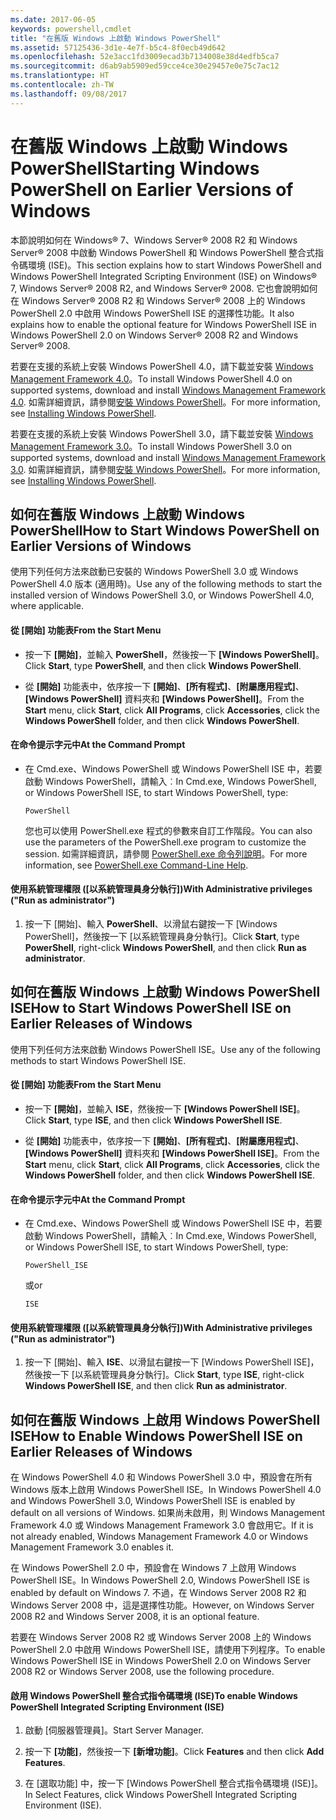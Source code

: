 ```yaml
---
ms.date: 2017-06-05
keywords: powershell,cmdlet
title: "在舊版 Windows 上啟動 Windows PowerShell"
ms.assetid: 57125436-3d1e-4e7f-b5c4-8f0ecb49d642
ms.openlocfilehash: 52e3acc1fd3009ecad3b7134008e38d4edfb5ca7
ms.sourcegitcommit: d6ab9ab5909ed59cce4ce30e29457e0e75c7ac12
ms.translationtype: HT
ms.contentlocale: zh-TW
ms.lasthandoff: 09/08/2017
---
```

# <a name="starting-windows-powershell-on-earlier-versions-of-windows"></a><span data-ttu-id="b3662-103">在舊版 Windows 上啟動 Windows PowerShell</span><span class="sxs-lookup"><span data-stu-id="b3662-103">Starting Windows PowerShell on Earlier Versions of Windows</span></span>
<span data-ttu-id="b3662-104">本節說明如何在 Windows® 7、Windows Server® 2008 R2 和 Windows Server® 2008 中啟動 Windows PowerShell 和 Windows PowerShell 整合式指令碼環境 (ISE)。</span><span class="sxs-lookup"><span data-stu-id="b3662-104">This section explains how to start Windows PowerShell and Windows PowerShell Integrated Scripting Environment (ISE) on Windows® 7, Windows Server® 2008 R2, and Windows Server® 2008.</span></span> <span data-ttu-id="b3662-105">它也會說明如何在 Windows Server® 2008 R2 和 Windows Server® 2008 上的 Windows PowerShell 2.0 中啟用 Windows PowerShell ISE 的選擇性功能。</span><span class="sxs-lookup"><span data-stu-id="b3662-105">It also explains how to enable the optional feature for Windows PowerShell ISE in Windows PowerShell 2.0 on Windows Server® 2008 R2 and Windows Server® 2008.</span></span>

<span data-ttu-id="b3662-106">若要在支援的系統上安裝 Windows PowerShell 4.0，請下載並安裝 [Windows Management Framework 4.0](http://go.microsoft.com/fwlink/?LinkID=293881)。</span><span class="sxs-lookup"><span data-stu-id="b3662-106">To install Windows PowerShell 4.0 on supported systems, download and install [Windows Management Framework 4.0](http://go.microsoft.com/fwlink/?LinkID=293881).</span></span> <span data-ttu-id="b3662-107">如需詳細資訊，請參閱[安裝 Windows PowerShell](Installing-Windows-PowerShell.md)。</span><span class="sxs-lookup"><span data-stu-id="b3662-107">For more information, see [Installing Windows PowerShell](Installing-Windows-PowerShell.md).</span></span>

<span data-ttu-id="b3662-108">若要在支援的系統上安裝 Windows PowerShell 3.0，請下載並安裝 [Windows Management Framework 3.0](http://go.microsoft.com/fwlink/?LinkID=240290)。</span><span class="sxs-lookup"><span data-stu-id="b3662-108">To install Windows PowerShell 3.0 on supported systems, download and install [Windows Management Framework 3.0](http://go.microsoft.com/fwlink/?LinkID=240290).</span></span> <span data-ttu-id="b3662-109">如需詳細資訊，請參閱[安裝 Windows PowerShell](Installing-Windows-PowerShell.md)。</span><span class="sxs-lookup"><span data-stu-id="b3662-109">For more information, see [Installing Windows PowerShell](Installing-Windows-PowerShell.md).</span></span>

## <a name="how-to-start-windows-powershell-on-earlier-versions-of-windows"></a><span data-ttu-id="b3662-110">如何在舊版 Windows 上啟動 Windows PowerShell</span><span class="sxs-lookup"><span data-stu-id="b3662-110">How to Start Windows PowerShell on Earlier Versions of Windows</span></span>
<span data-ttu-id="b3662-111">使用下列任何方法來啟動已安裝的 Windows PowerShell 3.0 或 Windows PowerShell 4.0 版本 (適用時)。</span><span class="sxs-lookup"><span data-stu-id="b3662-111">Use any of the following methods to start the installed version of Windows PowerShell 3.0, or Windows PowerShell 4.0, where applicable.</span></span>

#### <a name="from-the-start-menu"></a><span data-ttu-id="b3662-112">從 [開始] 功能表</span><span class="sxs-lookup"><span data-stu-id="b3662-112">From the Start Menu</span></span>

- <span data-ttu-id="b3662-113">按一下 **[開始]**，並輸入 **PowerShell**，然後按一下 **[Windows PowerShell]**。</span><span class="sxs-lookup"><span data-stu-id="b3662-113">Click **Start**, type **PowerShell**, and then click **Windows PowerShell**.</span></span>

- <span data-ttu-id="b3662-114">從 **[開始]** 功能表中，依序按一下 **[開始]**、**[所有程式]**、**[附屬應用程式]**、**[Windows PowerShell]** 資料夾和 **[Windows PowerShell]**。</span><span class="sxs-lookup"><span data-stu-id="b3662-114">From the **Start** menu, click **Start**, click **All Programs**, click **Accessories**, click the **Windows PowerShell** folder, and then click **Windows PowerShell**.</span></span>

#### <a name="at-the-command-prompt"></a><span data-ttu-id="b3662-115">在命令提示字元中</span><span class="sxs-lookup"><span data-stu-id="b3662-115">At the Command Prompt</span></span>

- <span data-ttu-id="b3662-116">在 Cmd.exe、Windows PowerShell 或 Windows PowerShell ISE 中，若要啟動 Windows PowerShell，請輸入︰</span><span class="sxs-lookup"><span data-stu-id="b3662-116">In Cmd.exe, Windows PowerShell, or Windows PowerShell ISE, to start Windows PowerShell, type:</span></span>

    ```
    PowerShell
    ```

    <span data-ttu-id="b3662-117">您也可以使用 PowerShell.exe 程式的參數來自訂工作階段。</span><span class="sxs-lookup"><span data-stu-id="b3662-117">You can also use the parameters of the PowerShell.exe program to customize the session.</span></span> <span data-ttu-id="b3662-118">如需詳細資訊，請參閱 [PowerShell.exe 命令列說明](../core-powershell/console/PowerShell.exe-Command-Line-Help.md)。</span><span class="sxs-lookup"><span data-stu-id="b3662-118">For more information, see [PowerShell.exe Command-Line Help](../core-powershell/console/PowerShell.exe-Command-Line-Help.md).</span></span>

#### <a name="with-administrative-privileges-run-as-administrator"></a><span data-ttu-id="b3662-119">使用系統管理權限 ([以系統管理員身分執行])</span><span class="sxs-lookup"><span data-stu-id="b3662-119">With Administrative privileges ("Run as administrator")</span></span>

1. <span data-ttu-id="b3662-120">按一下 [開始]、輸入 **PowerShell**、以滑鼠右鍵按一下 [Windows PowerShell]，然後按一下 [以系統管理員身分執行]。</span><span class="sxs-lookup"><span data-stu-id="b3662-120">Click **Start**, type **PowerShell**, right-click **Windows PowerShell**, and then click **Run as administrator**.</span></span>

## <a name="how-to-start-windows-powershell-ise-on-earlier-releases-of-windows"></a><span data-ttu-id="b3662-121">如何在舊版 Windows 上啟動 Windows PowerShell ISE</span><span class="sxs-lookup"><span data-stu-id="b3662-121">How to Start Windows PowerShell ISE on Earlier Releases of Windows</span></span>
<span data-ttu-id="b3662-122">使用下列任何方法來啟動 Windows PowerShell ISE。</span><span class="sxs-lookup"><span data-stu-id="b3662-122">Use any of the following methods to start Windows PowerShell ISE.</span></span>

#### <a name="from-the-start-menu"></a><span data-ttu-id="b3662-123">從 [開始] 功能表</span><span class="sxs-lookup"><span data-stu-id="b3662-123">From the Start Menu</span></span>

- <span data-ttu-id="b3662-124">按一下 **[開始]**，並輸入 **ISE**，然後按一下 **[Windows PowerShell ISE]**。</span><span class="sxs-lookup"><span data-stu-id="b3662-124">Click **Start**, type **ISE**, and then click **Windows PowerShell ISE**.</span></span>

- <span data-ttu-id="b3662-125">從 **[開始]** 功能表中，依序按一下 **[開始]**、**[所有程式]**、**[附屬應用程式]**、**[Windows PowerShell]** 資料夾和 **[Windows PowerShell ISE]**。</span><span class="sxs-lookup"><span data-stu-id="b3662-125">From the **Start** menu, click **Start**, click **All Programs**, click **Accessories**, click the **Windows PowerShell** folder, and then click **Windows PowerShell ISE**.</span></span>

#### <a name="at-the-command-prompt"></a><span data-ttu-id="b3662-126">在命令提示字元中</span><span class="sxs-lookup"><span data-stu-id="b3662-126">At the Command Prompt</span></span>

- <span data-ttu-id="b3662-127">在 Cmd.exe、Windows PowerShell 或 Windows PowerShell ISE 中，若要啟動 Windows PowerShell，請輸入︰</span><span class="sxs-lookup"><span data-stu-id="b3662-127">In Cmd.exe, Windows PowerShell, or Windows PowerShell ISE, to start Windows PowerShell, type:</span></span>

    ```
    PowerShell_ISE
    ```

    <span data-ttu-id="b3662-128">或</span><span class="sxs-lookup"><span data-stu-id="b3662-128">or</span></span>

    ```
    ISE
    ```

#### <a name="with-administrative-privileges-run-as-administrator"></a><span data-ttu-id="b3662-129">使用系統管理權限 ([以系統管理員身分執行])</span><span class="sxs-lookup"><span data-stu-id="b3662-129">With Administrative privileges ("Run as administrator")</span></span>

1. <span data-ttu-id="b3662-130">按一下 [開始]、輸入 **ISE**、以滑鼠右鍵按一下 [Windows PowerShell ISE]，然後按一下 [以系統管理員身分執行]。</span><span class="sxs-lookup"><span data-stu-id="b3662-130">Click **Start**, type **ISE**, right-click **Windows PowerShell ISE**, and then click **Run as administrator**.</span></span>

## <a name="how-to-enable-windows-powershell-ise-on-earlier-releases-of-windows"></a><span data-ttu-id="b3662-131">如何在舊版 Windows 上啟用 Windows PowerShell ISE</span><span class="sxs-lookup"><span data-stu-id="b3662-131">How to Enable Windows PowerShell ISE on Earlier Releases of Windows</span></span>
<span data-ttu-id="b3662-132">在 Windows PowerShell 4.0 和 Windows PowerShell 3.0 中，預設會在所有 Windows 版本上啟用 Windows PowerShell ISE。</span><span class="sxs-lookup"><span data-stu-id="b3662-132">In Windows PowerShell 4.0 and Windows PowerShell 3.0, Windows PowerShell ISE is enabled by default on all versions of Windows.</span></span> <span data-ttu-id="b3662-133">如果尚未啟用，則 Windows Management Framework 4.0 或 Windows Management Framework 3.0 會啟用它。</span><span class="sxs-lookup"><span data-stu-id="b3662-133">If it is not already enabled, Windows Management Framework 4.0 or Windows Management Framework 3.0 enables it.</span></span>

<span data-ttu-id="b3662-134">在 Windows PowerShell 2.0 中，預設會在 Windows 7 上啟用 Windows PowerShell ISE。</span><span class="sxs-lookup"><span data-stu-id="b3662-134">In Windows PowerShell 2.0, Windows PowerShell ISE is enabled by default on Windows 7.</span></span> <span data-ttu-id="b3662-135">不過，在 Windows Server 2008 R2 和 Windows Server 2008 中，這是選擇性功能。</span><span class="sxs-lookup"><span data-stu-id="b3662-135">However, on Windows Server 2008 R2 and Windows Server 2008, it is an optional feature.</span></span>

<span data-ttu-id="b3662-136">若要在 Windows Server 2008 R2 或 Windows Server 2008 上的 Windows PowerShell 2.0 中啟用 Windows PowerShell ISE，請使用下列程序。</span><span class="sxs-lookup"><span data-stu-id="b3662-136">To enable Windows PowerShell ISE in Windows PowerShell 2.0 on Windows Server 2008 R2 or Windows Server 2008, use the following procedure.</span></span>

#### <a name="to-enable-windows-powershell-integrated-scripting-environment-ise"></a><span data-ttu-id="b3662-137">啟用 Windows PowerShell 整合式指令碼環境 (ISE)</span><span class="sxs-lookup"><span data-stu-id="b3662-137">To enable Windows PowerShell Integrated Scripting Environment (ISE)</span></span>

1. <span data-ttu-id="b3662-138">啟動 [伺服器管理員]。</span><span class="sxs-lookup"><span data-stu-id="b3662-138">Start Server Manager.</span></span>

2. <span data-ttu-id="b3662-139">按一下 **[功能]**，然後按一下 **[新增功能]**。</span><span class="sxs-lookup"><span data-stu-id="b3662-139">Click **Features** and then click **Add Features**.</span></span>

3. <span data-ttu-id="b3662-140">在 [選取功能] 中，按一下 [Windows PowerShell 整合式指令碼環境 (ISE)]。</span><span class="sxs-lookup"><span data-stu-id="b3662-140">In Select Features, click Windows PowerShell Integrated Scripting Environment (ISE).</span></span>

